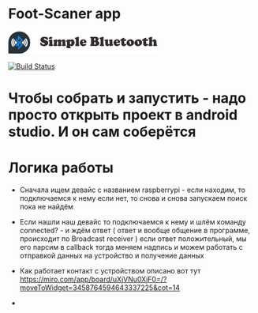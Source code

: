 # Foot-Scaner app 

<img src="Logotype primary.png" width="60%" height="60%" />

[![Build Status](https://travis-ci.org/bauerjj/Android-Simple-Bluetooth-Example.svg?branch=master)](https://travis-ci.org/bauerjj/Android-Simple-Bluetooth-Example)
# Чтобы собрать и запустить - надо просто открыть проект в android studio. И он сам соберётся

# Логика работы 


 - Сначала ищем девайс с названием raspberrypi - если находим, то подключаемся к нему
если нет, то снова и снова запускаем поиск пока не найдём 
 -  Если нашли наш девайс то подключаемся к нему и шлём команду connected? - и ждём ответ 
( ответ и вообще общение в программе, происходит по Broadcast receiver ) если ответ положительный, мы его парсим в callback 
 тогда меняем надпись и можем работать с отправкой данных на устройство и получение данных 

 - Как работает контакт с устройством описано вот тут https://miro.com/app/board/uXjVNu0XjF0=/?moveToWidget=3458764594643337225&cot=14
 - 